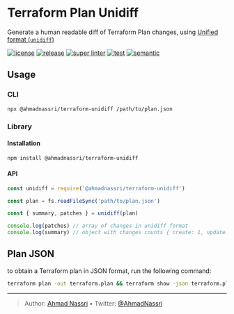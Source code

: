 # Terraform Plan Unidiff

Generate a human readable diff of Terraform Plan changes, using [Unified format (`unidiff`)][]

[![license][license-img]][license-url]
[![release][release-img]][release-url]
[![super linter][super-linter-img]][super-linter-url]
[![test][test-img]][test-url]
[![semantic][semantic-img]][semantic-url]

## Usage

### CLI

``` bash
npx @ahmadnassri/terraform-unidiff /path/to/plan.json
```

### Library

#### Installation

``` bash
npm install @ahmadnassri/terraform-unidiff
```

#### API

``` js
const unidiff = require('@ahmadnassri/terraform-unidiff')

const plan = fs.readFileSync('path/to/plan.json')

const { summary, patches } = unidiff(plan)

console.log(patches) // array of changes in unidiff format
console.log(summary) // object with changes counts { create: 1, update: 3, delete: 0 }
```

## Plan JSON

to obtain a Terraform plan in JSON format, run the following command:

``` bash
terraform plan -out terraform.plan && terraform show -json terraform.plan > terraform.json
```

  [Unified format (`unidiff`)]: https://en.wikipedia.org/wiki/Diff#Unified_format

----
> Author: [Ahmad Nassri](https://www.ahmadnassri.com/) &bull;
> Twitter: [@AhmadNassri](https://twitter.com/AhmadNassri)

[license-url]: LICENSE
[license-img]: https://badgen.net/github/license/ahmadnassri/node-terraform-unidiff

[release-url]: https://github.com/ahmadnassri/node-terraform-unidiff/releases
[release-img]: https://badgen.net/github/release/ahmadnassri/node-terraform-unidiff

[super-linter-url]: https://github.com/ahmadnassri/node-terraform-unidiff/actions?query=workflow%3Asuper-linter
[super-linter-img]: https://github.com/ahmadnassri/node-terraform-unidiff/workflows/super-linter/badge.svg

[test-url]: https://github.com/ahmadnassri/node-terraform-unidiff/actions?query=workflow%3Atest
[test-img]: https://github.com/ahmadnassri/node-terraform-unidiff/workflows/test/badge.svg

[semantic-url]: https://github.com/ahmadnassri/node-terraform-unidiff/actions?query=workflow%3Arelease
[semantic-img]: https://badgen.net/badge/📦/semantically%20released/blue
